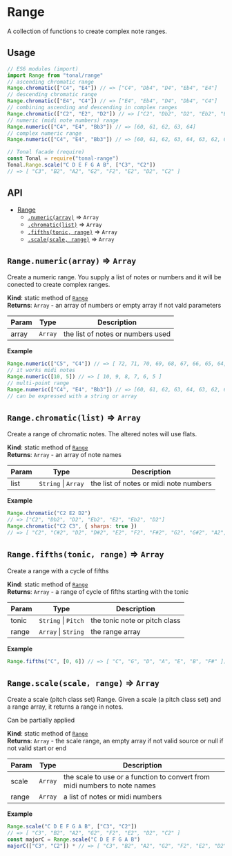 <a name="module_Range"></a>

# Range
A collection of functions to create complex note ranges.

## Usage

```js
// ES6 modules (import)
import Range from "tonal/range"
// ascending chromatic range
Range.chromatic(["C4", "E4"]) // => ["C4", "Db4", "D4", "Eb4", "E4"]
// descending chromatic range
Range.chromatic(["E4", "C4"]) // => ["E4", "Eb4", "D4", "Db4", "C4"]
// combining ascending and descending in complex ranges
Range.chromatic(["C2", "E2", "D2"]) // => ["C2", "Db2", "D2", "Eb2", "E2", "Eb2", "D2"]
// numeric (midi note numbers) range
Range.numeric(["C4", "E4", "Bb3"]) // => [60, 61, 62, 63, 64]
// complex numeric range
Range.numeric(["C4", "E4", "Bb3"]) // => [60, 61, 62, 63, 64, 63, 62, 61, 60, 59, 58]

// Tonal facade (require)
const Tonal = require("tonal-range")
Tonal.Range.scale("C D E F G A B", ["C3", "C2"])
// => [ "C3", "B2", "A2", "G2", "F2", "E2", "D2", "C2" ]
```

## API


* [Range](#module_Range)
    * [`.numeric(array)`](#module_Range.numeric) ⇒ <code>Array</code>
    * [`.chromatic(list)`](#module_Range.chromatic) ⇒ <code>Array</code>
    * [`.fifths(tonic, range)`](#module_Range.fifths) ⇒ <code>Array</code>
    * [`.scale(scale, range)`](#module_Range.scale) ⇒ <code>Array</code>

<a name="module_Range.numeric"></a>

## `Range.numeric(array)` ⇒ <code>Array</code>
Create a numeric range. You supply a list of notes or numbers and it will
be conected to create complex ranges.

**Kind**: static method of [<code>Range</code>](#module_Range)  
**Returns**: <code>Array</code> - an array of numbers or empty array if not vald parameters  

| Param | Type | Description |
| --- | --- | --- |
| array | <code>Array</code> | the list of notes or numbers used |

**Example**  
```js
Range.numeric(["C5", "C4"]) // => [ 72, 71, 70, 69, 68, 67, 66, 65, 64, 63, 62, 61, 60 ]
// it works midi notes
Range.numeric([10, 5]) // => [ 10, 9, 8, 7, 6, 5 ]
// multi-point range
Range.numeric(["C4", "E4", "Bb3"]) // => [60, 61, 62, 63, 64, 63, 62, 61, 60, 59, 58]
// can be expressed with a string or array
```
<a name="module_Range.chromatic"></a>

## `Range.chromatic(list)` ⇒ <code>Array</code>
Create a range of chromatic notes. The altered notes will use flats.

**Kind**: static method of [<code>Range</code>](#module_Range)  
**Returns**: <code>Array</code> - an array of note names  

| Param | Type | Description |
| --- | --- | --- |
| list | <code>String</code> \| <code>Array</code> | the list of notes or midi note numbers |

**Example**  
```js
Range.chromatic("C2 E2 D2")
// => ["C2", "Db2", "D2", "Eb2", "E2", "Eb2", "D2"]
Range.chromatic("C2 C3", { sharps: true })
// => [ "C2", "C#2", "D2", "D#2", "E2", "F2", "F#2", "G2", "G#2", "A2", "A#2", "B2", "C3" ]
```
<a name="module_Range.fifths"></a>

## `Range.fifths(tonic, range)` ⇒ <code>Array</code>
Create a range with a cycle of fifths

**Kind**: static method of [<code>Range</code>](#module_Range)  
**Returns**: <code>Array</code> - a range of cycle of fifths starting with the tonic  

| Param | Type | Description |
| --- | --- | --- |
| tonic | <code>String</code> \| <code>Pitch</code> | the tonic note or pitch class |
| range | <code>Array</code> \| <code>String</code> | the range array |

**Example**  
```js
Range.fifths("C", [0, 6]) // => [ "C", "G", "D", "A", "E", "B", "F#" ])
```
<a name="module_Range.scale"></a>

## `Range.scale(scale, range)` ⇒ <code>Array</code>
Create a scale (pitch class set) Range. Given a scale (a pitch class set)
and a range array, it returns a range in notes.

Can be partially applied

**Kind**: static method of [<code>Range</code>](#module_Range)  
**Returns**: <code>Array</code> - the scale range, an empty array if not valid source or
null if not valid start or end  

| Param | Type | Description |
| --- | --- | --- |
| scale | <code>Array</code> | the scale to use or a function to convert from midi numbers to note names |
| range | <code>Array</code> | a list of notes or midi numbers |

**Example**  
```js
Range.scale("C D E F G A B", ["C3", "C2"])
// => [ "C3", "B2", "A2", "G2", "F2", "E2", "D2", "C2" ]
const majorC = Range.scale("C D E F G A B")
majorC(["C3", "C2"]) * // => [ "C3", "B2", "A2", "G2", "F2", "E2", "D2", "C2" ]
```
